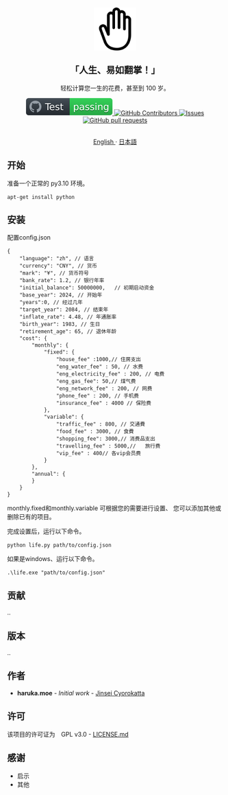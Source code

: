 <p align="center">
 <img width="100px" src="/docs/hand-right-outline.svg" align="center" alt="jinseicyorokatta" />
 <h2 align="center">「人生、易如翻掌！」</h2>
 <p align="center">轻松计算您一生的花费，甚至到 100 岁。</p>
 <p align="center">
    <a href="https://github.com/zorroforever/jinseicyorokatta/actions">
      <img alt="Tests Passing" src="/docs/badge.svg" />
    </a>
    <a href="https://github.com/zorroforever/jinseicyorokatta/graphs/contributors">
      <img alt="GitHub Contributors" src="https://img.shields.io/github/contributors/zorroforever/jinseicyorokatta" />
    </a>
    <a href="https://github.com/zorroforever/jinseicyorokatta/issues">
      <img alt="Issues" src="https://img.shields.io/github/issues/zorroforever/jinseicyorokatta?color=0088ff" />
    </a>
    <a href="https://github.com/zorroforever/jinseicyorokatta/pulls">
      <img alt="GitHub pull requests" src="https://img.shields.io/github/issues-pr/zorroforever/jinseicyorokatta?color=0088ff" />
    </a>
    <br />
    <br />
  </p>
 <p align="center">
    <a href="/docs/readme_en.md">English </a>
    ·
    <a href="/docs/readme_ja.md">日本語</a>
  </p>
 </p>

## 开始


准备一个正常的 py3.10 环境。

```
apt-get install python
```

## 安装

配置config.json

```
{
    "language": "zh", // 语言
    "currency": "CNY", // 货币
    "mark": "¥", // 货币符号
    "bank_rate": 1.2, // 银行年率
    "initial_balance": 50000000,   // 初期启动资金
    "base_year": 2024, // 开始年
    "years":0, // 经过几年
    "target_year": 2084, // 结束年
    "inflate_rate": 4.48, // 年通胀率
    "birth_year": 1983, // 生日
    "retirement_age": 65, // 退休年龄
    "cost": {
        "monthly": {
            "fixed": {
                "house_fee" :1000,// 住房支出   
                "eng_water_fee" : 50, // 水费
                "eng_electricity_fee" : 200, // 电费
                "eng_gas_fee": 50,// 煤气费
                "eng_network_fee" : 200, // 网费
                "phone_fee" : 200, // 手机费
                "insurance_fee" : 4000 // 保险费
            },
            "variable": {
                "traffic_fee" : 800, // 交通費
                "food_fee" : 3000, // 食費
                "shopping_fee": 3000,// 消费品支出
                "travelling_fee" : 5000,//   旅行费
                "vip_fee" : 400// 各vip会员费
            }
        },
        "annual": {
        }
    }
}

```

monthly.fixed和monthly.variable
可根据您的需要进行设置、
您可以添加其他或删除已有的项目。 

完成设置后，运行以下命令。

```
python life.py path/to/config.json
```
如果是windows、运行以下命令。

```
.\life.exe "path/to/config.json"
```

## 贡献

..

## 版本

..

## 作者

* **haruka.moe** - *Initial work* - [Jinsei Cyorokatta](https://github.com/jinseicyorokatta)


## 许可

该项目的许可证为　GPL v3.0 -  [LICENSE.md](LICENSE.md) 

## 感谢

* 启示
* 其他